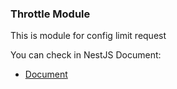 ### Throttle Module

This is module for config limit request

You can check in NestJS Document:

- [Document](https://docs.nestjs.com/security/rate-limiting)
